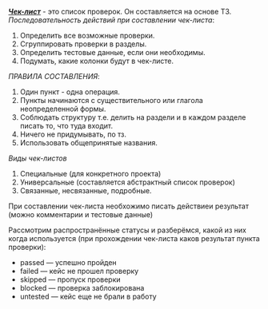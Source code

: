 <u>***Чек-лист***</u> - это список проверок. Он составляется на основе ТЗ.
*Последовательность действий при составлении чек-листа*:
1. Определить все возможные проверки.
2. Сгруппировать проверки в разделы.
3. Определить тестовые данные, если они необходимы.
4. Подумать, какие колонки будут в чек-листе.

*ПРАВИЛА СОСТАВЛЕНИЯ*:
1. Один пункт - одна операция.
2. Пункты начинаются с существительного или глагола неопределенной формы.
3. Соблюдать структуру т.е. делить на раздели  и в каждом разделе писать то, что туда входит.
4. Ничего не придумывать, по тз.
5. Использовать общепринятые названия.

*Виды чек-листов*
1. Специальные (для конкретного проекта)
2. Универсальные (составляется абстрактный список проверок)
3. Связанные, несвязанные, подробные.

При составлении чек-листа необхожимо писать действиеи результат (можно комментарии и тестовые данные)

Рассмотрим распространённые статусы и разберёмся, какой из них когда
используется (при прохождении чек-листа каков результат пункта проверки):

- passed — успешно пройден
- failed — кейс не прошел проверку
- skipped — пропуск проверки
- blocked — проверка заблокирована
- untested — кейс еще не брали в работу